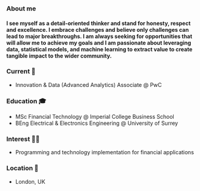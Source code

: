 ### About me

#### I see myself as a detail-oriented thinker and stand for honesty, respect and excellence. I embrace challenges and believe only challenges can lead to major breakthroughs. I am always seeking for opportunities that will allow me to achieve my goals and I am passionate about leveraging data, statistical models, and machine learning to extract value to create tangible impact to the wider community.

### Current 💼
* Innovation & Data (Advanced Analytics) Associate @ PwC

### Education 🎓
* MSc Financial Technology @ Imperial College Business School
* BEng Electrical & Electronics Engineering @ University of Surrey

### Interest 👨‍💻
* Programming and technology implementation for financial applications

### Location 📍
* London, UK

<!--
**jona9877/jona9877** is a ✨ _special_ ✨ repository because its `README.md` (this file) appears on your GitHub profile.

Here are some ideas to get you started:

- 🔭 I’m currently working on ...
- 🌱 I’m currently learning ...
- 👯 I’m looking to collaborate on ...
- 🤔 I’m looking for help with ...
- 💬 Ask me about ...
- 📫 How to reach me: ...
- 😄 Pronouns: ...
- ⚡ Fun fact: ...
-->
